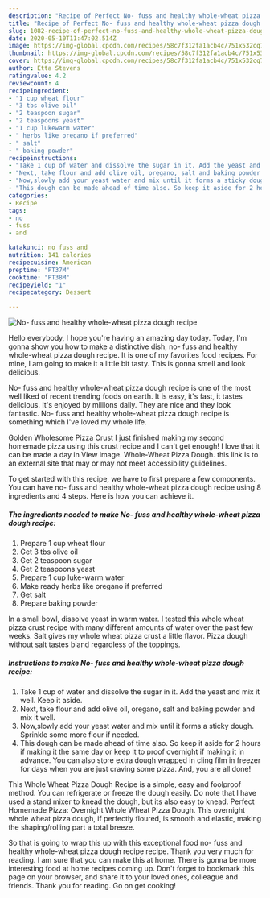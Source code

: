 ```yaml
---
description: "Recipe of Perfect No- fuss and healthy whole-wheat pizza dough recipe"
title: "Recipe of Perfect No- fuss and healthy whole-wheat pizza dough recipe"
slug: 1082-recipe-of-perfect-no-fuss-and-healthy-whole-wheat-pizza-dough-recipe
date: 2020-05-10T11:47:02.514Z
image: https://img-global.cpcdn.com/recipes/58c7f312fa1acb4c/751x532cq70/no-fuss-and-healthy-whole-wheat-pizza-dough-recipe-recipe-main-photo.jpg
thumbnail: https://img-global.cpcdn.com/recipes/58c7f312fa1acb4c/751x532cq70/no-fuss-and-healthy-whole-wheat-pizza-dough-recipe-recipe-main-photo.jpg
cover: https://img-global.cpcdn.com/recipes/58c7f312fa1acb4c/751x532cq70/no-fuss-and-healthy-whole-wheat-pizza-dough-recipe-recipe-main-photo.jpg
author: Etta Stevens
ratingvalue: 4.2
reviewcount: 4
recipeingredient:
- "1 cup wheat flour"
- "3 tbs olive oil"
- "2 teaspoon sugar"
- "2 teaspoons yeast"
- "1 cup lukewarm water"
- " herbs like oregano if preferred"
- " salt"
- " baking powder"
recipeinstructions:
- "Take 1 cup of water and dissolve the sugar in it. Add the yeast and mix it well. Keep it aside."
- "Next, take flour and add olive oil, oregano, salt and baking powder and mix it well."
- "Now,slowly add your yeast water and mix until it forms a sticky dough. Sprinkle some more flour if needed."
- "This dough can be made ahead of time also. So keep it aside for 2 hours if making it the same day or keep it to proof overnight if making it in advance. You can also store extra dough wrapped in cling film in freezer for days when you are just craving some pizza. And, you are all done!"
categories:
- Recipe
tags:
- no
- fuss
- and

katakunci: no fuss and 
nutrition: 141 calories
recipecuisine: American
preptime: "PT37M"
cooktime: "PT38M"
recipeyield: "1"
recipecategory: Dessert

---
```



![No- fuss and healthy whole-wheat pizza dough recipe](https://img-global.cpcdn.com/recipes/58c7f312fa1acb4c/751x532cq70/no-fuss-and-healthy-whole-wheat-pizza-dough-recipe-recipe-main-photo.jpg)

Hello everybody, I hope you're having an amazing day today. Today, I'm gonna show you how to make a distinctive dish, no- fuss and healthy whole-wheat pizza dough recipe. It is one of my favorites food recipes. For mine, I am going to make it a little bit tasty. This is gonna smell and look delicious.

No- fuss and healthy whole-wheat pizza dough recipe is one of the most well liked of recent trending foods on earth. It is easy, it's fast, it tastes delicious. It's enjoyed by millions daily. They are nice and they look fantastic. No- fuss and healthy whole-wheat pizza dough recipe is something which I've loved my whole life.

Golden Wholesome Pizza Crust I just finished making my second homemade pizza using this crust recipe and I can&#39;t get enough! I love that it can be made a day in View image. Whole-Wheat Pizza Dough. this link is to an external site that may or may not meet accessibility guidelines.


To get started with this recipe, we have to first prepare a few components. You can have no- fuss and healthy whole-wheat pizza dough recipe using 8 ingredients and 4 steps. Here is how you can achieve it.

<!--inarticleads1-->

##### The ingredients needed to make No- fuss and healthy whole-wheat pizza dough recipe:

1. Prepare 1 cup wheat flour
1. Get 3 tbs olive oil
1. Get 2 teaspoon sugar
1. Get 2 teaspoons yeast
1. Prepare 1 cup luke-warm water
1. Make ready  herbs like oregano if preferred
1. Get  salt
1. Prepare  baking powder


In a small bowl, dissolve yeast in warm water. I tested this whole wheat pizza crust recipe with many different amounts of water over the past few weeks. Salt gives my whole wheat pizza crust a little flavor. Pizza dough without salt tastes bland regardless of the toppings. 

<!--inarticleads2-->

##### Instructions to make No- fuss and healthy whole-wheat pizza dough recipe:

1. Take 1 cup of water and dissolve the sugar in it. Add the yeast and mix it well. Keep it aside.
1. Next, take flour and add olive oil, oregano, salt and baking powder and mix it well.
1. Now,slowly add your yeast water and mix until it forms a sticky dough. Sprinkle some more flour if needed.
1. This dough can be made ahead of time also. So keep it aside for 2 hours if making it the same day or keep it to proof overnight if making it in advance. You can also store extra dough wrapped in cling film in freezer for days when you are just craving some pizza. And, you are all done!


This Whole Wheat Pizza Dough Recipe is a simple, easy and foolproof method. You can refrigerate or freeze the dough easily. Do note that I have used a stand mixer to knead the dough, but its also easy to knead. Perfect Homemade Pizza: Overnight Whole Wheat Pizza Dough. This overnight whole wheat pizza dough, if perfectly floured, is smooth and elastic, making the shaping/rolling part a total breeze. 

So that is going to wrap this up with this exceptional food no- fuss and healthy whole-wheat pizza dough recipe recipe. Thank you very much for reading. I am sure that you can make this at home. There is gonna be more interesting food at home recipes coming up. Don't forget to bookmark this page on your browser, and share it to your loved ones, colleague and friends. Thank you for reading. Go on get cooking!
